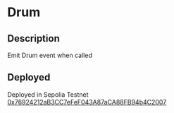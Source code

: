 # Drum

## Description

Emit Drum event when called

## Deployed

Deployed in Sepolia Testnet [0x76924212aB3CC7eFeF043A87aCA88FB94b4C2007](https://sepolia.etherscan.io/address/0x76924212aB3CC7eFeF043A87aCA88FB94b4C2007)
